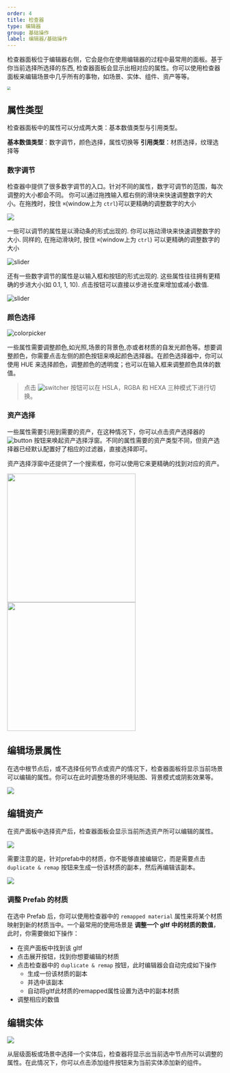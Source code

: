 ```yaml
---
order: 4
title: 检查器
type: 编辑器
group: 基础操作
label: 编辑器/基础操作
---
```


检查器面板位于编辑器右侧，它会是你在使用编辑器的过程中最常用的面板。基于你当前选择所选择的东西, 检查器面板会显示出相对应的属性。你可以使用检查器面板来编辑场景中几乎所有的事物，如场景、实体、组件、资产等等。

<img src="https://mdn.alipayobjects.com/huamei_x9dkln/afts/img/A*UFVgQroh2YkAAAAAAAAAAAAADsGIAQ/original" style="zoom: 50%">

## 属性类型

检查器面板中的属性可以分成两大类：基本数值类型与引用类型。

**基本数值类型**：数字调节，颜色选择，属性切换等
**引用类型**：材质选择，纹理选择等

### 数字调节

检查器中提供了很多数字调节的入口。针对不同的属性，数字可调节的范围，每次调整的大小都会不同。
你可以通过拖拽输入框右侧的滑块来快速调整数字的大小。在拖拽时，按住 `⌘`(window上为 `ctrl`)可以更精确的调整数字的大小

<img src="https://mdn.alipayobjects.com/huamei_x9dkln/afts/img/A*7BgOTI6rup4AAAAAAAAAAAAADsGIAQ/original">

一些可以调节的属性是以滑动条的形式出现的. 你可以拖动滑块来快速调整数字的大小. 同样的, 在拖动滑块时, 按住 `⌘`(window上为 `ctrl`) 可以更精确的调整数字的大小

![slider](https://mdn.alipayobjects.com/huamei_x9dkln/afts/img/A*w3fOTJkaZpsAAAAAAAAAAAAADsGIAQ/original)

还有一些数字调节的属性是以输入框和按钮的形式出现的. 这些属性往往拥有更精确的步进大小(如 0.1, 1, 10). 点击按钮可以直接以步进长度来增加或减小数值.

![slider](https://mdn.alipayobjects.com/huamei_x9dkln/afts/img/A*mWKtQ6p0r8gAAAAAAAAAAAAADsGIAQ/original)


### 颜色选择

![colorpicker](https://mdn.alipayobjects.com/huamei_x9dkln/afts/img/A*W-3STp0S41QAAAAAAAAAAAAADsGIAQ/original)

一些属性需要调整颜色,如光照,场景的背景色,亦或者材质的自发光颜色等。想要调整颜色，你需要点击左侧的颜色按钮来唤起颜色选择器。在颜色选择器中，你可以使用 HUE 来选择颜色，调整颜色的透明度；也可以在输入框来调整颜色具体的数值。  
> 点击 ![switcher](https://mdn.alipayobjects.com/huamei_x9dkln/afts/img/A*As3nRrWtvNsAAAAAAAAAAAAADsGIAQ/original) 按钮可以在 HSLA，RGBA 和 HEXA 三种模式下进行切换。

### 资产选择

一些属性需要引用到需要的资产，在这种情况下，你可以点击资产选择器的 ![button](https://mdn.alipayobjects.com/huamei_x9dkln/afts/img/A*JLu3QIuLoFMAAAAAAAAAAAAADsGIAQ/original) 按钮来唤起资产选择浮窗。不同的属性需要的资产类型不同，但资产选择器已经默认配置好了相应的过滤器，直接选择即可。

资产选择浮窗中还提供了一个搜索框，你可以使用它来更精确的找到对应的资产。

<img src="https://mdn.alipayobjects.com/huamei_x9dkln/afts/img/A*DyYQQJebgYIAAAAAAAAAAAAADsGIAQ/original" width="300px">
<img src="https://mdn.alipayobjects.com/huamei_x9dkln/afts/img/A*6nbkToYYx3kAAAAAAAAAAAAADsGIAQ/original" width="300px">

## 编辑场景属性

在选中根节点后，或不选择任何节点或资产的情况下，检查器面板将显示当前场景可以编辑的属性。你可以在此时调整场景的环境贴图、背景模式或阴影效果等。

<img src="https://mdn.alipayobjects.com/huamei_x9dkln/afts/img/A*ohTITKznWUsAAAAAAAAAAAAADsGIAQ/original">

## 编辑资产

在资产面板中选择资产后，检查器面板会显示当前所选资产所可以编辑的属性。

<img src="https://mdn.alipayobjects.com/huamei_x9dkln/afts/img/A*tqVeQoTcLr8AAAAAAAAAAAAADsGIAQ/original">

需要注意的是，针对prefab中的材质，你不能够直接编辑它，而是需要点击 `duplicate & remap` 按钮来生成一份该材质的副本，然后再编辑该副本。

<img src="https://mdn.alipayobjects.com/huamei_x9dkln/afts/img/A*I2KcS56b46QAAAAAAAAAAAAADsGIAQ/original">

### 调整 Prefab 的材质

在选中 Prefab 后，你可以使用检查器中的 `remapped material` 属性来将某个材质映射到新的材质当中。一个最常用的使用场景是 **调整一个 gltf 中的材质的数值**，此时，你需要做如下操作：
- 在资产面板中找到该 gltf
- 点击展开按钮，找到你想要编辑的材质
- 点击检查器中的 `duplicate & remap` 按钮，此时编辑器会自动完成如下操作
  - 生成一份该材质的副本
  - 并选中该副本
  - 自动将gltf此材质的remapped属性设置为选中的副本材质
- 调整相应的数值

## 编辑实体

<img src="https://mdn.alipayobjects.com/huamei_x9dkln/afts/img/A*IdEQSL4U4xkAAAAAAAAAAAAADsGIAQ/original">

从层级面板或场景中选择一个实体后，检查器将显示出当前选中节点所可以调整的属性。在此情况下，你可以点击添加组件按钮来为当前实体添加新的组件。
